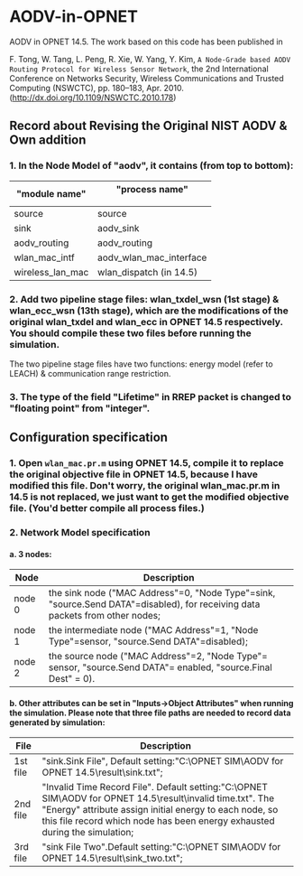 # AODV-in-OPNET
AODV in OPNET 14.5. The work based on this code has been published in

F. Tong, W. Tang, L. Peng, R. Xie, W. Yang, Y. Kim, `A Node-Grade based AODV Routing Protocol for Wireless Sensor Network`, the 2nd International Conference on Networks Security, Wireless Communications and Trusted Computing (NSWCTC), pp. 180–183, Apr. 2010. (http://dx.doi.org/10.1109/NSWCTC.2010.178)

## Record about Revising the Original NIST AODV & Own addition
### 1. In the Node Model of "aodv", it contains (from top to bottom):
  "module name"	|	"process name"</p>
	  -------------|-------------
	  source		|	  source
	   sink		  |	         aodv_sink
	 aodv_routing	|		aodv_routing
	wlan_mac_intf	|		aodv_wlan_mac_interface
	wireless_lan_mac	|	wlan_dispatch	(in 14.5)
### 2. Add two pipeline stage files: wlan_txdel_wsn (1st stage) & wlan_ecc_wsn (13th stage), which are the modifications of the original wlan_txdel and wlan_ecc in OPNET 14.5 respectively. You should compile these two files before running the simulation.

The two pipeline stage files have two functions: energy model (refer to LEACH) & communication range restriction.

### 3. The type of the field "Lifetime" in RREP packet is changed to "floating point" from "integer".

## Configuration specification
### 1. Open `wlan_mac.pr.m` using OPNET 14.5, compile it to replace the original objective file in OPNET 14.5, because I have modified this file. Don't worry, the original wlan_mac.pr.m in 14.5 is not replaced, we just want to get the modified objective file. (You'd better compile all process files.)
### 2. Network Model specification
#### a. 3 nodes: 
 Node | Description          
 ------------- | -----------
 node 0| the sink node ("MAC Address"=0, "Node Type"=sink, "source.Send DATA"=disabled), for receiving data packets from other nodes;
node 1 | the intermediate node ("MAC Address"=1, "Node Type"=sensor, "source.Send DATA"=disabled);
node 2 | the source node ("MAC Address"=2, "Node Type"= sensor, "source.Send DATA"= enabled, "source.Final Dest" = 0).
#### b. Other attributes can be set in "Inputs->Object Attributes" when running the simulation. Please note that three file paths are needed to record data generated by simulation:
 File | Description          
 ------------- | -----------
 1st file| "sink.Sink File", Default setting:"C:\OPNET SIM\AODV for OPNET 14.5\result\sink.txt";
2nd file| "Invalid Time Record File". Default setting:"C:\OPNET SIM\AODV for OPNET 14.5\result\invalid time.txt". The "Energy" attribute assign initial energy to each node, so this file record which node has been energy exhausted during the simulation;
	3rd file| "sink File Two".Default setting:"C:\OPNET SIM\AODV for OPNET 14.5\result\sink_two.txt";
